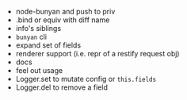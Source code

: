 - node-bunyan and push to priv
- .bind or equiv with diff name
- info's siblings
- `bunyan` cli
- expand set of fields
- renderer support (i.e. repr of a restify request obj)
- docs
- feel out usage
- Logger.set to mutate config or `this.fields`
- Logger.del to remove a field

